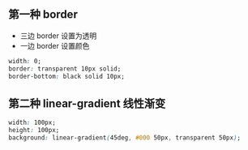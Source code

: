 ## 第一种 border

- 三边 border 设置为透明
- 一边 border 设置颜色

```css
width: 0;
border: transparent 10px solid;
border-bottom: black solid 10px;
```

## 第二种 linear-gradient 线性渐变

```css
width: 100px;
height: 100px;
background: linear-gradient(45deg, #000 50px, transparent 50px);
```